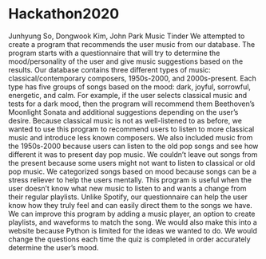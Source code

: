 # Hackathon2020
Junhyung So, Dongwook Kim, John Park
Music Tinder
We attempted to create a program that recommends the user music from our database. The program starts with a questionnaire that will try to determine the mood/personality of the user and give music suggestions based on the results. Our database contains three different types of music: classical/contemporary composers, 1950s-2000, and 2000s-present. Each type has five groups of songs based on the mood: dark, joyful, sorrowful, energetic, and calm. For example, if the user selects classical music and tests for a dark mood, then the program will recommend them Beethoven’s Moonlight Sonata and additional suggestions depending on the user’s desire. Because classical music is not as well-listened to as before, we wanted to use this program to recommend users to listen to more classical music and introduce less known composers. We also included music from the 1950s-2000 because users can listen to the old pop songs and see how different it was to present day pop music. We couldn’t leave out songs from the present because some users might not want to listen to classical or old pop music. We categorized songs based on mood because songs can be a stress reliever to help the users mentally. This program is useful when the user doesn’t know what new music to listen to and wants a change from their regular playlists.
Unlike Spotify, our questionnaire can help the user know how they truly feel and can easily direct them to the songs we have. We can improve this program by adding a music player, an option to create playlists, and waveforms to match the song. We would also make this into a website because Python is limited for the ideas we wanted to do. We would change the questions each time the quiz is completed in order accurately determine the user’s mood. 
